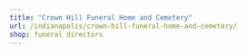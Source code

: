 ```yaml
---
title: "Crown Hill Funeral Home and Cemetery"
url: /indianapolis/crown-hill-funeral-home-and-cemetery/
shop: funeral directors
---
```

